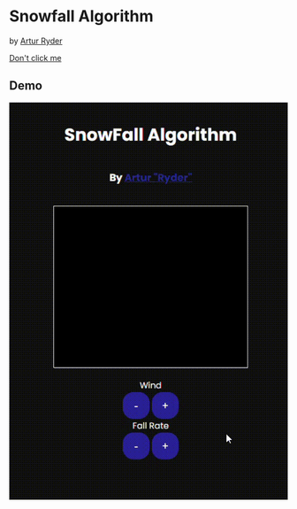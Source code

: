 # Snowfall Algorithm
by <a href="https://github.com/artur-ryder">Artur Ryder</a>

<a href="https://artur-ryder.github.io/snowfall-algorithm/">Don't click me</a>

## Demo
<img src="/snowfall-demo.gif" >
